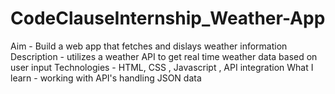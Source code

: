 # CodeClauseInternship_Weather-App
Aim - Build a web app that fetches and dislays weather information
Description - utilizes a weather API to get real time weather data based on user input
Technologies - HTML, CSS , Javascript , API integration
What I learn - working with API's handling JSON data

